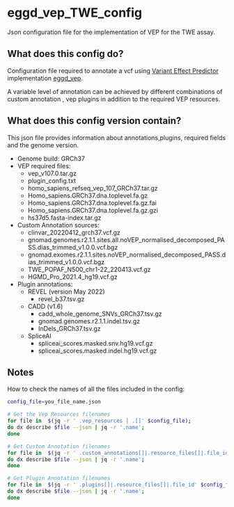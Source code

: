 # eggd_vep_TWE_config
Json configuration file for the implementation of VEP for the TWE assay.

## What does this config do?

Configuration file required to annotate a vcf using [Variant Effect Predictor](https://github.com/Ensembl/ensembl-vep) implementation [eggd_vep](https://github.com/eastgenomics/eggd_vep).

A variable level of annotation can be achieved by different combinations of custom annotation , vep plugins in addition to the required VEP resources.

## What does this config version contain?

This json file provides information about annotations,plugins, required fields and the genome version.

* Genome build: GRCh37
* VEP required files:
  * vep_v107.0.tar.gz
  * plugin_config.txt
  * homo_sapiens_refseq_vep_107_GRCh37.tar.gz
  * Homo_sapiens.GRCh37.dna.toplevel.fa.gz
  * Homo_sapiens.GRCh37.dna.toplevel.fa.gz.fai
  * Homo_sapiens.GRCh37.dna.toplevel.fa.gz.gzi
  * hs37d5.fasta-index.tar.gz
* Custom Annotation sources:
  * clinvar_20220412_grch37.vcf.gz
  * gnomad.genomes.r2.1.1.sites.all.noVEP_normalised_decomposed_PASS.dias_trimmed_v1.0.0.vcf.bgz
  * gnomad.exomes.r2.1.1.sites.noVEP_normalised_decomposed_PASS.dias_trimmed_v1.0.0.vcf.bgz
  * TWE_POPAF_N500_chr1-22_220413.vcf.gz
  * HGMD_Pro_2021.4_hg19.vcf.gz
* Plugin annotations:
  * REVEL (version May 2022)
    * revel_b37.tsv.gz
  * CADD (v1.6)
    * cadd_whole_genome_SNVs_GRCh37.tsv.gz
    * gnomad.genomes.r2.1.1.indel.tsv.gz
    * InDels_GRCh37.tsv.gz
  * SpliceAI
    * spliceai_scores.masked.snv.hg19.vcf.gz
    * spliceai_scores.masked.indel.hg19.vcf.gz




## Notes
  How to check the names of all the files included in the config:

```bash
config_file=you_file_name.json

# Get the Vep Resources filenames
for file in  $(jq -r ' .vep_resources | .[]' $config_file);
do dx describe $file --json | jq -r '.name';
done

# Get Custom Annotation filenames
for file in  $(jq -r ' .custom_annotations[]|.resource_files[]|.file_id' $config_file);
do dx describe $file --json | jq -r '.name';
done

# Get Plugin Annotation filenames
for file in  $(jq -r ' .plugins[]|.resource_files[]|.file_id' $config_file);
do dx describe $file --json | jq -r '.name';
done

```



